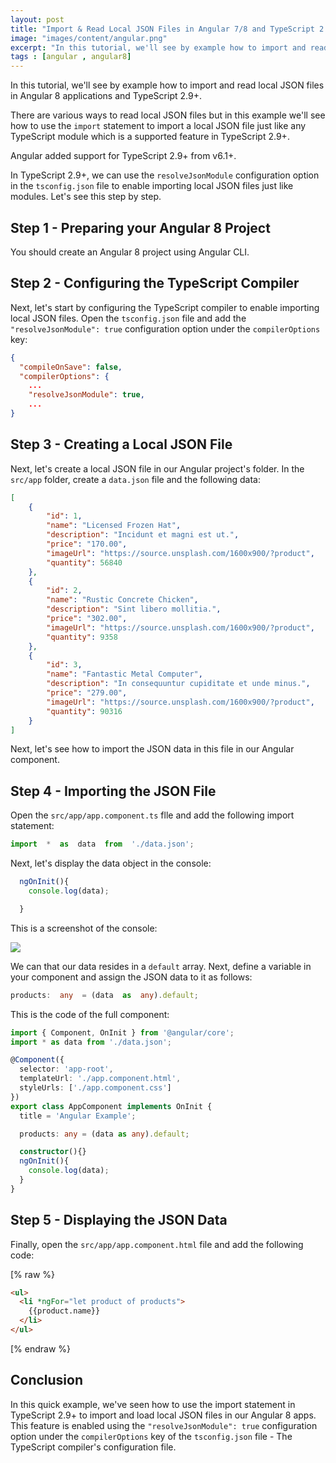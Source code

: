 ```yaml
---
layout: post
title: "Import & Read Local JSON Files in Angular 7/8 and TypeScript 2.9+"
image: "images/content/angular.png"
excerpt: "In this tutorial, we'll see by example how to import and read local JSON files in Angular 8 applications and TypeScript 2.9+" 
tags : [angular , angular8] 
---
```



In this tutorial, we'll see by example how to import and read local JSON files in Angular 8 applications and TypeScript 2.9+. 

There are various ways to read local JSON files but in this example we'll see how to use the `import` statement to import a local JSON file just like any TypeScript module which is a supported feature in TypeScript 2.9+. 

Angular added support for TypeScript 2.9+ from v6.1+.

In TypeScript 2.9+, we can use the `resolveJsonModule` configuration option in the `tsconfig.json` file to enable importing local JSON files just like modules. Let's see this step by step.

## Step 1 - Preparing your Angular 8 Project

You should create an Angular 8 project using Angular CLI.

## Step 2 - Configuring the TypeScript Compiler

Next, let's start by configuring the TypeScript compiler to enable importing local JSON files. Open the `tsconfig.json` file and add the `"resolveJsonModule": true` configuration option under the `compilerOptions` key:

```json
{
  "compileOnSave": false,
  "compilerOptions": {
    ...
    "resolveJsonModule": true,
    ...
}
```

## Step 3 - Creating a Local JSON File

Next, let's create a local JSON file in our Angular project's folder. In the `src/app` folder, create a `data.json` file and the following data:

```json
[
    {
        "id": 1,
        "name": "Licensed Frozen Hat",
        "description": "Incidunt et magni est ut.",
        "price": "170.00",
        "imageUrl": "https://source.unsplash.com/1600x900/?product",
        "quantity": 56840
    },
    {
        "id": 2,
        "name": "Rustic Concrete Chicken",
        "description": "Sint libero mollitia.",
        "price": "302.00",
        "imageUrl": "https://source.unsplash.com/1600x900/?product",
        "quantity": 9358
    },
    {
        "id": 3,
        "name": "Fantastic Metal Computer",
        "description": "In consequuntur cupiditate et unde minus.",
        "price": "279.00",
        "imageUrl": "https://source.unsplash.com/1600x900/?product",
        "quantity": 90316
    }
]
```
Next, let's see how to import the JSON data in this file in our Angular component.

## Step 4 - Importing the JSON File

Open the `src/app/app.component.ts` flle and add the following import statement:

```ts
import  *  as  data  from  './data.json';
```

Next, let's display the data object in the console:

```ts
  ngOnInit(){
    console.log(data);

  }
```
This is a screenshot of the console:

![](https://www.techiediaries.com/assets/images/angular-import-json-console.png)

We can that our data resides in a `default` array. Next, define a variable in your component and assign the JSON data to it as follows:

```ts
products:  any  = (data  as  any).default;
```

This is the code of the full component:

```ts
import { Component, OnInit } from '@angular/core';
import * as data from './data.json';

@Component({
  selector: 'app-root',
  templateUrl: './app.component.html',
  styleUrls: ['./app.component.css']
})
export class AppComponent implements OnInit {
  title = 'Angular Example';

  products: any = (data as any).default;

  constructor(){}
  ngOnInit(){
    console.log(data);
  }
}
```

## Step 5 - Displaying the JSON Data

Finally, open the `src/app/app.component.html` file  and add the following code:

[% raw %}
```html
<ul>
  <li *ngFor="let product of products">
    {{product.name}} 
  </li>
</ul>
```
[% endraw %}

## Conclusion

In this quick example, we've seen how to use the import statement in TypeScript 2.9+ to import and load local JSON files in our Angular 8 apps.  This feature is enabled  using the `"resolveJsonModule": true` configuration option under the `compilerOptions` key of the `tsconfig.json` file - The TypeScript compiler's configuration file. 

